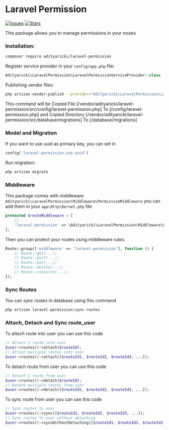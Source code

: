 # Laravel Permission

[![Issues](https://img.shields.io/github/issues/Aditya170700/laravel-permission?style=flat-square)](https://github.com/Aditya170700/contact/issues)
[![Stars](https://img.shields.io/github/stars/Aditya170700/laravel-permission?style=flat-square)](https://github.com/Aditya170700/contact/star)

This package allows you to manage permissions in your routes

### Installation:

```bash
composer require adityaricki/laravel-permission
```

Register service provider in your `config/app.php` file:

```php
Adityaricki\LaravelPermission\LaravelPermissionServiceProvider::class
```

Publishing vendor files:

```bash
php artisan vendor:publish --provider="Adityaricki\LaravelPermission\LaravelPermissionServiceProvider"
```

This command will be
Copied File [/vendor/adityaricki/laravel-permission/src/config/laravel-permission.php] To [/config/laravel-permission.php] and Copied Directory [/vendor/adityaricki/laravel-permission/src/database/migrations] To [/database/migrations]

### Model and Migration

If you want to use uuid as primary key, you can set in

```php
config('laravel-permission.use-uuid')
```

Run migration:

```bash
php artisan migrate
```

### Middleware

This package comes with middleware `Adityaricki\LaravelPermission\Middleware\PermissionMiddleware`
you can add them in your `app\Http\Kernel.php` file

```php
protected $routeMiddleware = [
    // ...
    'laravel-permission' => \Adityaricki\LaravelPermission\Middleware\PermissionMiddleware::class,
];
```

Then you can protect your routes using middleware rules:

```php
Route::group(['middleware' => 'laravel-permission'], function () {
    // Route::get(...);
    // Route::post(...);
    // Route::put(...);
    // Route::delete(...);
    // Route::resource(...);
});
```

### Sync Routes

You can sync routes in database using this command

```bash
php artisan laravel-permission:sync-routes
```

### Attach, Detach and Sync route_user

To attach route into user you can use this code

```php
// Attach 1 route into user
$user->routes()->attach($routeId);
// Attach multiple routes into user
$user->routes()->attach([$routeId1, $routeId2, $routeId3, ...]);
```

To detach route from user you can use this code

```php
// Detach 1 route from user
$user->routes()->detach($routeId);
// Detach multiple routes from user
$user->routes()->detach([$routeId1, $routeId2, $routeId3, ...]);
```

To sync route from user you can use this code

```php
// Sync routes to user
$user->routes()->sync([$routeId1, $routeId2, $routeId3, ...]);
// Sync routes to user without detaching
$user->routes()->syncWithoutDetaching([$routeId1, $routeId2, $routeId3, ...]);
```
